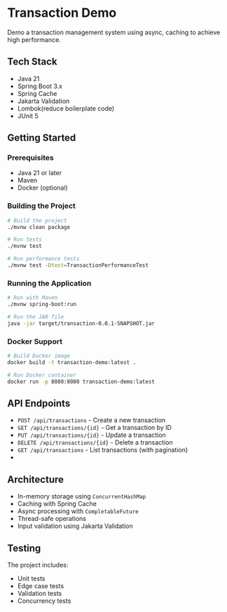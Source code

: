 # Transaction Demo

Demo a transaction management system using async, caching to achieve high performance.

## Tech Stack

- Java 21
- Spring Boot 3.x
- Spring Cache
- Jakarta Validation
- Lombok(reduce boilerplate code)
- JUnit 5

## Getting Started

### Prerequisites

- Java 21 or later
- Maven
- Docker (optional)

### Building the Project

```bash
# Build the project
./mvnw clean package

# Run tests
./mvnw test

# Run performance tests
./mvnw test -Dtest=TransactionPerformanceTest
```

### Running the Application

```bash
# Run with Maven
./mvnw spring-boot:run

# Run the JAR file
java -jar target/transaction-0.0.1-SNAPSHOT.jar
```

### Docker Support

```bash
# Build Docker image
docker build -t transaction-demo:latest .

# Run Docker container
docker run -p 8080:8080 transaction-demo:latest
```

## API Endpoints

- `POST /api/transactions` - Create a new transaction
- `GET /api/transactions/{id}` - Get a transaction by ID
- `PUT /api/transactions/{id}` - Update a transaction
- `DELETE /api/transactions/{id}` - Delete a transaction
- `GET /api/transactions` - List transactions (with pagination)
- 
## Architecture

- In-memory storage using `ConcurrentHashMap`
- Caching with Spring Cache
- Async processing with `CompletableFuture`
- Thread-safe operations
- Input validation using Jakarta Validation

## Testing

The project includes:
- Unit tests
- Edge case tests
- Validation tests
- Concurrency tests



